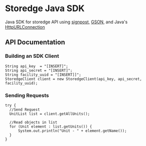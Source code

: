 # Storedge Java SDK
Java SDK for storedge API using [signpost](https://github.com/mttkay/signpost), [GSON](https://github.com/google/gson), and Java's [HttpURLConnection](http://download.java.net/jdk7/archive/b123/docs/api/java/net/HttpURLConnection.html)

## API Documentation

### Building an SDK Client

```
String api_key  = "[INSERT]";
String api_secret = "[INSERT]";
String facility_uuid = "[INSERT]]";
StoredgeClient client = new StoredgeClient(api_key, api_secret, facility_uuid);

```

### Sending Requests
```
try {
  //Send Request
  UnitList list = client.getAllUnits();

  //Read objects in list
  for (Unit element : list.getUnits()) {
      System.out.println("Unit - " + element.getName());
  }
}
```

